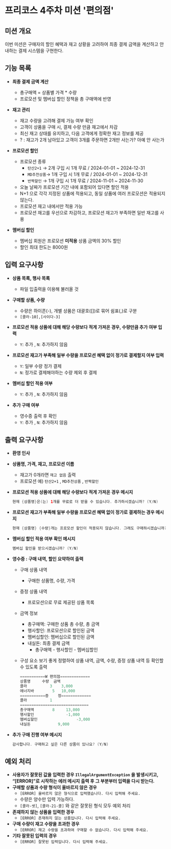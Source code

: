 # 프리코스 4주차 미션 '편의점'
## 미션 개요
이번 미션은 구매자의 할인 혜택과 재고 상황을 고려하여 최종 결제 금액을 계산하고 안내하는 결제 시스템을 구현한다.

## 기능 목록

- **최종 결제 금액 계산**
    - 총구매액 = 상품별 가격 * 수량
    - 프로모션 및 멤버십 할인 정책을 총 구매액에 반영

- **재고 관리**
    - 재고 수량을 고려해 결제 가능 여부 확인
    - 고객이 상품을 구매 시, 결제 수량 만큼 재고에서 차감
    - 최신 재고 상태를 유지하고, 다음 고객에게 정확한 재고 정보를 제공
    - ? : 재고가 2개 남아있고 고객이 3개를 주문하면 2개만 사는가? 아예 안 사는가

- **프로모션 할인**
    - 프로모션 종류
        - `탄산2+1` → 2개 구입 시  1개 무료 / 2024-01-01 ~ 2024-12-31
        - `MD추천상품`→ 1개 구입 시 1개 무료 / 2024-01-01 ~ 2024-12-31
        - `반짝할인` → 1개 구입 시 1개 무료 / 2024-11-01 ~ 2024-11-30
    - 오늘 날짜가 프로모션 기간 내에 포함되어 있다면 할인 적용
    - N+1 으로 각각 지정된 상품에 적용되고, 동일 상품에 여러 프로모션은 적용되지 않는다.
    - 프로모션 재고 내에서만 적용 가능
    - 프로모션 재고를 우선으로 차감하고, 프로모션 재고가 부족하면 일반 재고를 사용

- **멤버십 할인**
    - 멤버십 회원은 프로모션 **미적용** 상품 금액의 30% 할인
    - 할인 최대 한도는 8000원

## 입력 요구사항

- **상품 목록, 행사 목록**
    - 파일 입출력을 이용해 불러올 것

- **구매할 상품, 수량**
    - 수량은 하이픈(-), 개별 상품은 대괄호([])로 묶어 쉼표(,)로 구분
    - `[콜라-10],[사이다-3]`

- **프로모션 적용 상품에 대해 해당 수량보다 적게 가져온 경우, 수량만큼 추가 여부 입력**
    - `Y`: 추가 , `N`: 추가하지 않음

- **프로모션 재고가 부족해 일부 수량을 프로모션 혜택 없이 정가로 결제할지 여부 입력**
    - `Y`: 일부 수량 정가 결제
    - `N`: 정가로 결제해야하는 수량 제외 후 결제

- **멤버십 할인 적용 여부**
    - `Y`: 추가 , `N`: 추가하지 않음

- **추가 구매 여부**
    - 영수증 출력 후  확인
    - `Y`: 추가 , `N`: 추가하지 않음

## 출력 요구사항

- **환영 인사**
- **상품명, 가격, 재고, 프로모션 이름**
    - 재고가 0개라면 `재고 없음`  출력
    - 프로모션 예) `탄산2+1` , `MD추천상품` , `반짝할인`

- **프로모션 적용 상품에 대해 해당 수량보다 적게 가져온 경우 메시지**

    ```java
    현재 {상품명}은(는) 1개를 무료로 더 받을 수 있습니다. 추가하시겠습니까? (Y/N)
    ```


- **프로모션 재고가 부족해 일부 수량을 프로모션 혜택 없이 정가로 결제하는 경우 메시지**

    ```java
    현재 {상품명} {수량}개는 프로모션 할인이 적용되지 않습니다. 그래도 구매하시겠습니까? (Y/N)
    ```


- **멤버십 할인 적용 여부 확인 메시지**

    ```java
    멤버십 할인을 받으시겠습니까? (Y/N)
    ```


- **영수증 : 구매 내역, 할인 요약하여 출력**
    - 구매 상품 내역
        - 구매한 상품명, 수량, 가격
    - 증정 상품 내역
        - 프로모션으로 무료 제공된 상품 목록
    - 금액 정보
        - 총구매액: 구매한 상품 총 수량, 총 금액
        - 행사할인: 프로모션으로 할인된 금액
        - 멤버십할인: 멤버십으로 할인된 금액
        - 내실돈: 최종 결제 금액
            - 총구매액 - 행사할인 - 멤버십할인
    - 구성 요소 보기 좋게 정렬하여 상품 내역, 금액, 수량, 증정 상품 내역 등 확인할 수 있도록 출력
       

        ```java
        ===========W 편의점=============
        상품명		수량	금액
        콜라		    3 	 3,000
        에너지바 		5 	10,000
        ===========증	정=============
        콜라		    1
        ==============================
        총구매액		8	  13,000
        행사할인			  -1,000
        멤버십할인		          -3,000
        내실돈			   9,000
        ```


- **추가 구매 진행 여부 메시지**

    ```java
    감사합니다. 구매하고 싶은 다른 상품이 있나요? (Y/N)
    ```


## 예외 처리

- **사용자가 잘못된 값을 입력한 경우 `IllegalArgumentException` 을 발생시키고, “[ERROR]”로 시작하는 에러 메시지 출력 후 그 부분부터 입력을 다시 받는다.**
- **구매할 상품과 수량 형식이 올바르지 않은 경우**
    - `[ERROR] 올바르지 않은 형식으로 입력했습니다. 다시 입력해 주세요.`
    - 수량은 양수만 입력 가능하다.
    - `[콜라-셋]`, `[콜라-21-콜]` 와 같은 잘못된 형식 모두 예외 처리
- **존재하지 않는 상품을 입력한 경우**
    - `[ERROR] 존재하지 않는 상품입니다. 다시 입력해 주세요.`
- **구매 수량이 재고 수량을 초과한 경우**
    - `[ERROR] 재고 수량을 초과하여 구매할 수 없습니다. 다시 입력해 주세요.`
- **기타 잘못된 입력의 경우**
    - `[ERROR] 잘못된 입력입니다. 다시 입력해 주세요.`